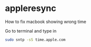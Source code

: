 # appleresync
How to fix macbook showing wrong time

Go to terminal and type in 
```bash
sudo sntp -sS time.apple.com
```
